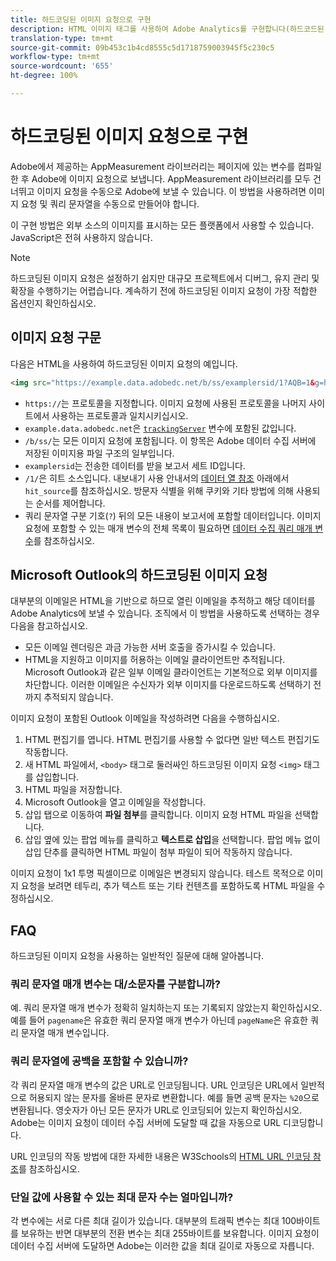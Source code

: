 ```yaml
---
title: 하드코딩된 이미지 요청으로 구현
description: HTML 이미지 태그를 사용하여 Adobe Analytics를 구현합니다(하드코드된 이미지 요청)
translation-type: tm+mt
source-git-commit: 09b453c1b4cd8555c5d1718759003945f5c230c5
workflow-type: tm+mt
source-wordcount: '655'
ht-degree: 100%

---
```



# 하드코딩된 이미지 요청으로 구현

Adobe에서 제공하는 AppMeasurement 라이브러리는 페이지에 있는 변수를 컴파일한 후 Adobe에 이미지 요청으로 보냅니다. AppMeasurement 라이브러리를 모두 건너뛰고 이미지 요청을 수동으로 Adobe에 보낼 수 있습니다. 이 방법을 사용하려면 이미지 요청 및 쿼리 문자열을 수동으로 만들어야 합니다.

이 구현 방법은 외부 소스의 이미지를 표시하는 모든 플랫폼에서 사용할 수 있습니다. JavaScript은 전혀 사용하지 않습니다.

>[!NOTE]
>
>하드코딩된 이미지 요청은 설정하기 쉽지만 대규모 프로젝트에서 디버그, 유지 관리 및 확장을 수행하기는 어렵습니다. 계속하기 전에 하드코딩된 이미지 요청이 가장 적합한 옵션인지 확인하십시오.

## 이미지 요청 구문

다음은 HTML을 사용하여 하드코딩된 이미지 요청의 예입니다.

```html
<img src="https://example.data.adobedc.net/b/ss/examplersid/1?AQB=1&g=http%3A%2F%2Fexample.com&pageName=Example%20hardcoded%20hit&v1=Example%20value&AQE=1"/>
```

* `https://`는 프로토콜을 지정합니다. 이미지 요청에 사용된 프로토콜을 나머지 사이트에서 사용하는 프로토콜과 일치시키십시오.
* `example.data.adobedc.net`은 [`trackingServer`](/help/implement/vars/config-vars/trackingserver.md) 변수에 포함된 값입니다.
* `/b/ss/`는 모든 이미지 요청에 포함됩니다. 이 항목은 Adobe 데이터 수집 서버에 저장된 이미지용 파일 구조의 일부입니다.
* `examplersid`는 전송한 데이터를 받을 보고서 세트 ID입니다.
* `/1/`은 히트 소스입니다. 내보내기 사용 안내서의 [데이터 열 참조](../../export/analytics-data-feed/c-df-contents/datafeeds-reference.md) 아래에서 `hit_source`를 참조하십시오. 방문자 식별을 위해 쿠키와 기타 방법에 의해 사용되는 순서를 제어합니다.
* 쿼리 문자열 구분 기호(`?`) 뒤의 모든 내용이 보고서에 포함할 데이터입니다. 이미지 요청에 포함할 수 있는 매개 변수의 전체 목록이 필요하면 [데이터 수집 쿼리 매개 변수](../validate/query-parameters.md)를 참조하십시오.

## Microsoft Outlook의 하드코딩된 이미지 요청

대부분의 이메일은 HTML을 기반으로 하므로 열린 이메일을 추적하고 해당 데이터를 Adobe Analytics에 보낼 수 있습니다. 조직에서 이 방법을 사용하도록 선택하는 경우 다음을 참고하십시오.

* 모든 이메일 렌더링은 과금 가능한 서버 호출을 증가시킬 수 있습니다.
* HTML을 지원하고 이미지를 허용하는 이메일 클라이언트만 추적됩니다. Microsoft Outlook과 같은 일부 이메일 클라이언트는 기본적으로 외부 이미지를 차단합니다. 이러한 이메일은 수신자가 외부 이미지를 다운로드하도록 선택하기 전까지 추적되지 않습니다.

이미지 요청이 포함된 Outlook 이메일을 작성하려면 다음을 수행하십시오.

1. HTML 편집기를 엽니다. HTML 편집기를 사용할 수 없다면 일반 텍스트 편집기도 작동합니다.
2. 새 HTML 파일에서, `<body>` 태그로 둘러싸인 하드코딩된 이미지 요청 `<img>` 태그를 삽입합니다.
3. HTML 파일을 저장합니다.
4. Microsoft Outlook을 열고 이메일을 작성합니다.
5. 삽입 탭으로 이동하여 **파일 첨부**&#x200B;를 클릭합니다. 이미지 요청 HTML 파일을 선택합니다.
6. 삽입 옆에 있는 팝업 메뉴를 클릭하고 **텍스트로 삽입**&#x200B;을 선택합니다. 팝업 메뉴 없이 삽입 단추를 클릭하면 HTML 파일이 첨부 파일이 되어 작동하지 않습니다.

이미지 요청이 1x1 투명 픽셀이므로 이메일은 변경되지 않습니다. 테스트 목적으로 이미지 요청을 보려면 테두리, 추가 텍스트 또는 기타 컨텐츠를 포함하도록 HTML 파일을 수정하십시오.

## FAQ

하드코딩된 이미지 요청을 사용하는 일반적인 질문에 대해 알아봅니다.

### 쿼리 문자열 매개 변수는 대/소문자를 구분합니까?

예. 쿼리 문자열 매개 변수가 정확히 일치하는지 또는 기록되지 않았는지 확인하십시오. 예를 들어 `pagename`은 유효한 쿼리 문자열 매개 변수가 아닌데 `pageName`은 유효한 쿼리 문자열 매개 변수입니다.

### 쿼리 문자열에 공백을 포함할 수 있습니까?

각 쿼리 문자열 매개 변수의 값은 URL로 인코딩됩니다. URL 인코딩은 URL에서 일반적으로 허용되지 않는 문자를 올바른 문자로 변환합니다. 예를 들면 공백 문자는 `%20`으로 변환됩니다. 영숫자가 아닌 모든 문자가 URL로 인코딩되어 있는지 확인하십시오. Adobe는 이미지 요청이 데이터 수집 서버에 도달할 때 값을 자동으로 URL 디코딩합니다.

URL 인코딩의 작동 방법에 대한 자세한 내용은 W3Schools의 [HTML URL 인코딩 참조](https://www.w3schools.com/tags/ref_urlencode.asp)를 참조하십시오.

### 단일 값에 사용할 수 있는 최대 문자 수는 얼마입니까?

각 변수에는 서로 다른 최대 길이가 있습니다. 대부분의 트래픽 변수는 최대 100바이트를 보유하는 반면 대부분의 전환 변수는 최대 255바이트를 보유합니다. 이미지 요청이 데이터 수집 서버에 도달하면 Adobe는 이러한 값을 최대 길이로 자동으로 자릅니다.
